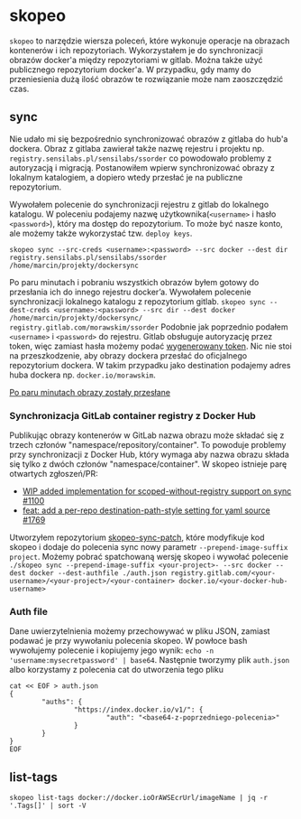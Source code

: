 # skopeo

`skopeo` to narzędzie wiersza poleceń, które wykonuje operacje na obrazach kontenerów i ich repozytoriach.
Wykorzystałem je do synchronizacji obrazów docker'a między repozytoriami w gitlab. Można także użyć publicznego repozytorium docker'a. W przypadku, gdy mamy do przeniesienia dużą ilość obrazów te rozwiązanie może nam zaoszczędzić czas.

## sync

Nie udało mi się bezpośrednio synchronizować obrazów z gitlaba do hub'a dockera. Obraz z gitlaba zawierał także nazwę rejestru i projektu np. `registry.sensilabs.pl/sensilabs/ssorder` co powodowało problemy z autoryzacją i migracją. Postanowiłem wpierw synchronizować obrazy z lokalnym katalogiem, a dopiero wtedy przesłać je na publiczne repozytorium.

Wywołałem polecenie do synchronizacji rejestru z gitlab do lokalnego katalogu. W poleceniu podajemy nazwę użytkownika(`<username>` i  hasło `<password>`), który ma dostęp do repozytorium. To może być nasze konto, ale możemy także wykorzystać tzw. `deploy keys`.

`skopeo sync --src-creds <username>:<password> --src docker --dest dir registry.sensilabs.pl/sensilabs/ssorder /home/marcin/projekty/dockersync`

Po paru minutach i pobraniu wszystkich obrazów byłem gotowy do przesłania ich do innego rejestru docker’a. Wywołałem polecenie synchronizacji lokalnego katalogu z repozytorium gitlab.
`skopeo sync --dest-creds <username>:<password> --src dir --dest docker /home/marcin/projekty/dockersync/ registry.gitlab.com/morawskim/ssorder`
Podobnie jak poprzednio podałem `<username>` i `<password>` do rejestru. Gitlab obsługuje autoryzację przez token, więc zamiast hasła możemy podać [wygenerowany token](https://gitlab.com/help/user/profile/personal_access_tokens).
Nic nie stoi na przeszkodzenie, aby obrazy dockera przesłać do oficjalnego repozytorium dockera. W takim przypadku jako destination podajemy adres huba dockera np. `docker.io/morawskim`.

[Po paru minutach obrazy zostały przesłane](https://gitlab.com/morawskim/ssorder/container_registry/)

### Synchronizacja GitLab container registry z Docker Hub

Publikując obrazy kontenerów w GitLab nazwa obrazu może składać się z trzech członów "namespace/repository/container".
To powoduje problemy przy synchronizacji z Docker Hub, który wymaga aby nazwa obrazu składa się tylko z dwóch członów "namespace/container".
W skopeo istnieje parę otwartych zgłoszeń/PR:

* [WIP added implementation for scoped-without-registry support on sync #1100](https://github.com/containers/skopeo/pull/1100)
* [feat: add a per-repo destination-path-style setting for yaml source #1769](https://github.com/containers/skopeo/pull/1769)

Utworzyłem repozytorium [skopeo-sync-patch](https://github.com/morawskim/skopeo-sync-patch), które modyfikuje kod skopeo i dodaje do polecenia sync nowy parametr `--prepend-image-suffix project`.
Możemy pobrać spatchowaną wersję skopeo i wywołać polecenie `./skopeo sync --prepend-image-suffix <your-project>- --src docker --dest docker --dest-authfile ./auth.json registry.gitlab.com/<your-username>/<your-project>/<your-container> docker.io/<your-docker-hub-username>`

### Auth file

Dane uwierzytelnienia możemy przechowywać w pliku JSON, zamiast podawać je przy wywołaniu polecenia skopeo.
W powłoce bash wywołujemy polecenie i kopiujemy jego wynik: `echo -n 'username:mysecretpassword' | base64`.
Następnie tworzymy plik `auth.json` albo korzystamy z polecenia cat do utworzenia tego pliku

```
cat << EOF > auth.json
{
        "auths": {
                "https://index.docker.io/v1/": {
                        "auth": "<base64-z-poprzedniego-polecenia>"
                }
        }
}
EOF
```

## list-tags

`skopeo list-tags docker://docker.ioOrAWSEcrUrl/imageName | jq -r '.Tags[]' | sort -V`
